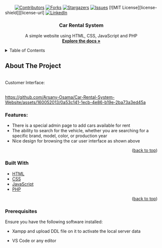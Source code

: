 <a name="readme-top"></a>

<!-- PROJECT SHIELDS -->
&nbsp; &nbsp; &nbsp; &nbsp;
[![Contributors][contributors-shield]][contributors-url]
[![Forks][forks-shield]][forks-url]
[![Stargazers][stars-shield]][stars-url]
[![Issues][issues-shield]][issues-url]
[![MIT License][license-shield]][license-url]
[![LinkedIn][linkedin-shield]][linkedin-url]



<!-- PROJECT LOGO -->
<div align="center">
  <h3 align="center">Car Rental System</h3>

  <p align="center">
    A simple website using HTML, CSS, JavaScript and PHP
    <br />
    <a href="https://github.com/Arsany-Osama/Car-Rental-System-Website/tree/master"><strong>Explore the docs »</strong></a>
  </p>
</div>



<!-- TABLE OF CONTENTS -->
<details>
  <summary>Table of Contents</summary>
  <ol>
    <li>
      <a href="#about-the-project">About The Project</a>
      <ul>
        <li><a href="#built-with">Built With</a></li>
      </ul>
    </li>
    <li>
      <a href="#getting-started">Getting Started</a>
      <ul>
        <li><a href="#prerequisites">Prerequisites</a></li>
      </ul>
    </li>
  </ol>
</details>



<!-- ABOUT THE PROJECT -->

## About The Project
</br>
Customer Interface:
</br></br>



https://github.com/Arsany-Osama/Car-Rental-System-Website/assets/160052013/0a53c141-1ecb-4e86-b19e-2ba73a3ed45a


### Features:
- There is a special admin page to add cars available for rent
- The ability to search for the vehicle, whether you are searching for a specific brand, model, color, or production year
- Nice design for browsing the car user interface as shown above
<p align="right">(<a href="#readme-top">back to top</a>)</p>



### Built With

* [HTML](https://developer.mozilla.org/en-US/docs/Web/HTML)
* [CSS](https://developer.mozilla.org/en-US/docs/Web/CSS)
* [JavaScript](https://developer.mozilla.org/en-US/docs/Web/JavaScript)
* [PHP](https://www.php.net/)


<p align="right">(<a href="#readme-top">back to top</a>)</p>

### Prerequisites

Ensure you have the following software installed:
* Xampp and upload DDL file on it to activate the local server data
* VS Code or any editor

  [contributors-shield]: https://img.shields.io/github/contributors/Arsany-Osama/Car-Rental-System-Website.svg?style=for-the-badge
[contributors-url]: https://github.com/Arsany-Osama/Car-Rental-System-Website/graphs/contributors
[forks-shield]: https://img.shields.io/github/forks/Arsany-Osama/Car-Rental-System-Website.svg?style=for-the-badge
[forks-url]: https://github.com/Arsany-Osama/Car-Rental-System-Website/network/members
[stars-shield]: https://img.shields.io/github/stars/Arsany-Osama/Car-Rental-System-Website.svg?style=for-the-badge
[stars-url]: https://github.com/Arsany-Osama/Car-Rental-System-Website/stargazers
[issues-shield]: https://img.shields.io/github/issues/Arsany-Osama/Car-Rental-System-Website.svg?style=for-the-badge
[issues-url]: https://github.com/Arsany-Osama/Car-Rental-System-Website/issues
[linkedin-shield]: https://img.shields.io/badge/-LinkedIn-black.svg?style=for-the-badge&logo=linkedin&colorB=555
[linkedin-url]: https://linkedin.com/in/arsany-osama-446942264
